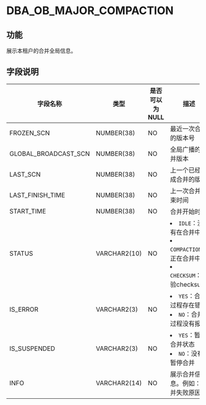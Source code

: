 DBA_OB_MAJOR_COMPACTION 
============================================

功能 
-------------------

展示本租户的合并全局信息。

字段说明 
----------------------



|           字段名称           |      类型      | 是否可以为 NULL |                                                                                           描述                                                                                            |
|--------------------------|--------------|------------|-----------------------------------------------------------------------------------------------------------------------------------------------------------------------------------------|
| FROZEN_SCN           | NUMBER(38)   | NO         | 最近一次合并的版本号                                                                                                                                                                                 |
| GLOBAL_BROADCAST_SCN | NUMBER(38)   | NO         | 全局广播的合并版本                                                                                                                                                                               |
| LAST_SCN             | NUMBER(38)   | NO         | 上一个已经完成合并的版本                                                                                                                                                                            |
| LAST_FINISH_TIME         | NUMBER(38)   | NO         | 上一次合并结束时间                                                                                                                                                                               |
| START_TIME               | NUMBER(38)   | NO         | 合并开始时间                                                                                                                                                                                  |
| STATUS                   | VARCHAR2(10) | NO         | <li> `IDLE`：没有在合并中   <li> `COMPACTION`：正在合并中   <li> `CHECKSUM`：校验checksum    |
| IS_ERROR                 | VARCHAR2(3)  | NO         | <li> `YES`：合并过程存在错误   <li> `NO`：合并过程没有报错                                                                   |
| IS_SUSPENDED             | VARCHAR2(3)  | NO         | <li> `YES`：暂停合并状态   <li> `NO`：没有暂停合并                                                                       |
| INFO                     | VARCHAR2(14) | NO         | 展示合并信息。例如：合并失败原因                                                                                                                                                                        |


